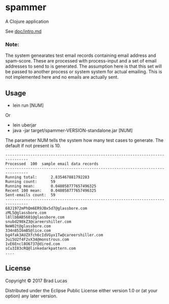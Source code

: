 # spammer

A Clojure application

See [doc/intro.md](doc/intro.md)

### Note:

The system genearates test email records containing email address and spam-score. These are processed with process-input and a set of email addresses to send to is generated.
The assumption here is that this set will be passed to another process or system system for actual emailing. This is not implemented here and no emails are actually sent.

## Usage


- lein run [NUM]

Or

- lein uberjar
- java -jar target/spammer-VERSION-standalone.jar [NUM]

The parameter NUM tells the system how many test cases to generate. The default if not present is 10.


```
--------------------------------------------------------------------------------
Processed  100  sample email data records
--------------------------------------------------------------------------------
Running total:      2.835467881792283
Running count:      59
Running mean:       0.048058777657496325
Recent 100 mean:    0.048058777657496325
Sent-emails count:  59
--------------------------------------------------------------------------------
68J1972mPhQm6ER9JBx5d7@glassbore.com
zML5@glassbore.com
l8llbBAB5601@glassbore.com
snubd298kZ3@careershiller.com
NeW02t@glassbore.com
334n85I6mB5@lice.com
bg4fak3AUZXfch6cIdVGyx1Tw@careershiller.com
3ui5U2f4F2vX34@monstrous.com
1vE6Encl8O6737@dired.com
sCu3I83cRQ@linkedarkpattern.com
....
```


## License

Copyright © 2017 Brad Lucas

Distributed under the Eclipse Public License either version 1.0 or (at
your option) any later version.
